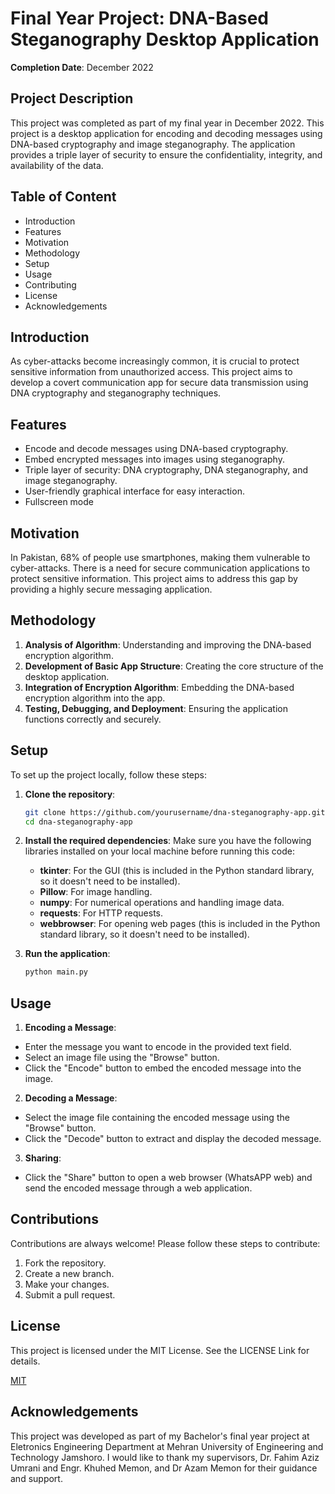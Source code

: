 
# Final Year Project: DNA-Based Steganography Desktop Application
**Completion Date**: December 2022

## Project Description

This project was completed as part of my final year in December 2022. This project is a desktop application for encoding and decoding messages using DNA-based cryptography and image steganography. The application provides a triple layer of security to ensure the confidentiality, integrity, and availability of the data.


## Table of Content

- Introduction
- Features
- Motivation
- Methodology
- Setup
- Usage
- Contributing
- License
- Acknowledgements
## Introduction

As cyber-attacks become increasingly common, it is crucial to protect sensitive information from unauthorized access. This project aims to develop a covert communication app for secure data transmission using DNA cryptography and steganography techniques.

## Features

- Encode and decode messages using DNA-based cryptography.
- Embed encrypted messages into images using steganography.
- Triple layer of security: DNA cryptography, DNA steganography, and image steganography.
- User-friendly graphical interface for easy interaction.
- Fullscreen mode

## Motivation

In Pakistan, 68% of people use smartphones, making them vulnerable to cyber-attacks. There is a need for secure communication applications to protect sensitive information. This project aims to address this gap by providing a highly secure messaging application.
## Methodology

1. **Analysis of Algorithm**: Understanding and improving the DNA-based encryption algorithm.
2. **Development of Basic App Structure**: Creating the core structure of the desktop application.
3. **Integration of Encryption Algorithm**: Embedding the DNA-based encryption algorithm into the app.
4. **Testing, Debugging, and Deployment**: Ensuring the application functions correctly and securely.
## Setup
To set up the project locally, follow these steps:

1. **Clone the repository**:
    ```sh
    git clone https://github.com/yourusername/dna-steganography-app.git
    cd dna-steganography-app
    ```

2. **Install the required dependencies**:
   Make sure you have the following libraries installed on your local machine before running this code:
   - **tkinter**: For the GUI (this is included in the Python standard library, so it doesn't need to be installed).
   - **Pillow**: For image handling.
   - **numpy**: For numerical operations and handling image data.
   - **requests**: For HTTP requests.
   - **webbrowser**: For opening web pages (this is included in the Python standard library, so it doesn't need to be installed).

3. **Run the application**:
    ```sh
    python main.py
    ```

## Usage

1. **Encoding a Message**: 
- Enter the message you want to encode in the provided text field.
- Select an image file using the "Browse" button.
- Click the "Encode" button to embed the encoded message into the image.
2. **Decoding a Message**:
- Select the image file containing the encoded message using the "Browse" button.
- Click the "Decode" button to extract and display the decoded message.
3. **Sharing**:
- Click the "Share" button to open a web browser (WhatsAPP web) and send the encoded message through a web application.
## Contributions

Contributions are always welcome!
Please follow these steps to contribute:

1. Fork the repository.
2. Create a new branch.
3. Make your changes.
4. Submit a pull request.

## License


This project is licensed under the MIT License. See the LICENSE Link for details.

[MIT](https://choosealicense.com/licenses/mit/)

## Acknowledgements

This project was developed as part of my Bachelor's final year project at Eletronics Engineering Department at Mehran University of Engineering and Technology Jamshoro. I would like to thank my supervisors, Dr. Fahim Aziz Umrani and Engr. Khuhed Memon, and Dr Azam Memon for their guidance and support.
